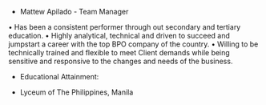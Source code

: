 - Mattew Apilado - Team Manager

•	Has been a consistent performer through out secondary and tertiary education.
•	Highly analytical, technical and driven to succeed and jumpstart a career with the top BPO company of the country.
•	Willing to be technically trained and flexible to meet Client demands while being sensitive and responsive to the changes and needs of the business.

- Educational Attainment:

- Lyceum of The Philippines, Manila

<!---
HappyLourd/HappyLourd is a ✨ special ✨ repository because its `README.md` (this file) appears on your GitHub profile.
You can click the Preview link to take a look at your changes.
--->
